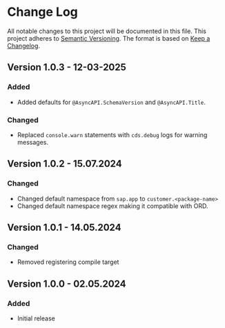 # Change Log

All notable changes to this project will be documented in this file.
This project adheres to [Semantic Versioning](http://semver.org/).
The format is based on [Keep a Changelog](http://keepachangelog.com/).

## Version 1.0.3 - 12-03-2025

### Added

- Added defaults for `@AsyncAPI.SchemaVersion` and `@AsyncAPI.Title`.

### Changed

- Replaced `console.warn` statements with `cds.debug` logs for warning messages.

## Version 1.0.2 - 15.07.2024

### Changed

- Changed default namespace from `sap.app` to `customer.<package-name>`
- Changed default namespace regex making it compatible with ORD.

## Version 1.0.1 - 14.05.2024

### Changed

- Removed registering compile target

## Version 1.0.0 - 02.05.2024

### Added

- Initial release
